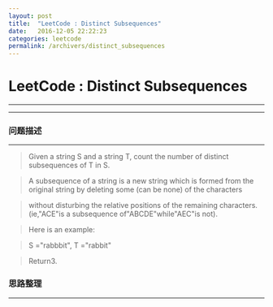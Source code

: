 ```yaml
---
layout: post
title:  "LeetCode : Distinct Subsequences"
date:   2016-12-05 22:22:23
categories: leetcode
permalink: /archivers/distinct_subsequences
---
```

# LeetCode : Distinct Subsequences
----
----
### 问题描述

---
> Given a string S and a string T, count the number of distinct subsequences of T in S.

> A subsequence of a string is a new string which is formed from the original string by deleting some (can be none) of the characters

> without disturbing the relative positions of the remaining characters. (ie,"ACE"is a subsequence of"ABCDE"while"AEC"is not).

> Here is an example:

> S ="rabbbit", T ="rabbit"

> Return3.

### 思路整理

----
